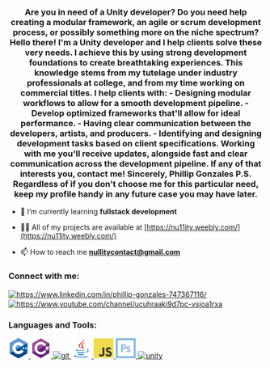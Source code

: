 <h3 align="center">Are you in need of a Unity developer? Do you need help creating a modular framework, an agile or scrum development process, or possibly something more on the niche spectrum? Hello there! I'm a Unity developer and I help clients solve these very needs. I achieve this by using strong development foundations to create breathtaking experiences. This knowledge stems from my tutelage under industry professionals at college, and from my time working on commercial titles. I help clients with: - Designing modular workflows to allow for a smooth development pipeline. - Develop optimized frameworks that'll allow for ideal performance. - Having clear communication between the developers, artists, and producers. - Identifying and designing development tasks based on client specifications. Working with me you'll receive updates, alongside fast and clear communication across the development pipeline. If any of that interests you, contact me! Sincerely, Phillip Gonzales P.S. Regardless of if you don't choose me for this particular need, keep my profile handy in any future case you may have later.</h3>

- 🌱 I’m currently learning **fullstack development**

- 👨‍💻 All of my projects are available at [https://nu11ity.weebly.com/](https://nu11ity.weebly.com/)

- 📫 How to reach me **nullitycontact@gmail.com**

<h3 align="left">Connect with me:</h3>
<p align="left">
<a href="https://linkedin.com/in/https://www.linkedin.com/in/phillip-gonzales-747367116/" target="blank"><img align="center" src="https://raw.githubusercontent.com/rahuldkjain/github-profile-readme-generator/master/src/images/icons/Social/linked-in-alt.svg" alt="https://www.linkedin.com/in/phillip-gonzales-747367116/" height="30" width="40" /></a>
<a href="https://www.youtube.com/c/https://www.youtube.com/channel/ucuhraaki9d7pc-vsjoa1rxa" target="blank"><img align="center" src="https://raw.githubusercontent.com/rahuldkjain/github-profile-readme-generator/master/src/images/icons/Social/youtube.svg" alt="https://www.youtube.com/channel/ucuhraaki9d7pc-vsjoa1rxa" height="30" width="40" /></a>
</p>

<h3 align="left">Languages and Tools:</h3>
<p align="left"> <a href="https://www.w3schools.com/cpp/" target="_blank" rel="noreferrer"> <img src="https://raw.githubusercontent.com/devicons/devicon/master/icons/cplusplus/cplusplus-original.svg" alt="cplusplus" width="40" height="40"/> </a> <a href="https://www.w3schools.com/cs/" target="_blank" rel="noreferrer"> <img src="https://raw.githubusercontent.com/devicons/devicon/master/icons/csharp/csharp-original.svg" alt="csharp" width="40" height="40"/> </a> <a href="https://git-scm.com/" target="_blank" rel="noreferrer"> <img src="https://www.vectorlogo.zone/logos/git-scm/git-scm-icon.svg" alt="git" width="40" height="40"/> </a> <a href="https://www.java.com" target="_blank" rel="noreferrer"> <img src="https://raw.githubusercontent.com/devicons/devicon/master/icons/java/java-original.svg" alt="java" width="40" height="40"/> </a> <a href="https://developer.mozilla.org/en-US/docs/Web/JavaScript" target="_blank" rel="noreferrer"> <img src="https://raw.githubusercontent.com/devicons/devicon/master/icons/javascript/javascript-original.svg" alt="javascript" width="40" height="40"/> </a> <a href="https://www.photoshop.com/en" target="_blank" rel="noreferrer"> <img src="https://raw.githubusercontent.com/devicons/devicon/master/icons/photoshop/photoshop-line.svg" alt="photoshop" width="40" height="40"/> </a> <a href="https://unity.com/" target="_blank" rel="noreferrer"> <img src="https://www.vectorlogo.zone/logos/unity3d/unity3d-icon.svg" alt="unity" width="40" height="40"/> </a> </p>

<!--
**Nu11ity/Nu11ity** is a ✨ _special_ ✨ repository because its `README.md` (this file) appears on your GitHub profile.

Here are some ideas to get you started:

- 🔭 I’m currently working on ...
- 🌱 I’m currently learning ...
- 👯 I’m looking to collaborate on ...
- 🤔 I’m looking for help with ...
- 💬 Ask me about ...
- 📫 How to reach me: ...
- 😄 Pronouns: ...
- ⚡ Fun fact: ...
-->
